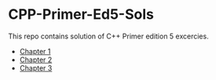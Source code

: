 # CPP-Primer-Ed5-Sols
This repo contains solution of C++ Primer edition 5 excercies.

* [Chapter 1](Chapter-1)
* [Chapter 2](Chapter-2)
* [Chapter 3](Chapter-3)
